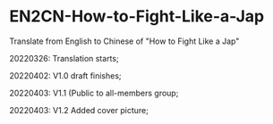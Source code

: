 # EN2CN-How-to-Fight-Like-a-Jap
Translate from English to Chinese of "How to Fight Like a Jap"

20220326: Translation starts;

20220402: V1.0 draft finishes;

20220403: V1.1 (Public to all-members group;

20220403: V1.2 Added cover picture;
